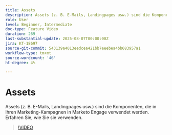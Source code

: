 ```yaml
---
title: Assets
description: Assets (z. B. E-Mails, Landingpages usw.) sind die Komponenten, die in Ihren Marketing-Kampagnen in Marketo Engage verwendet werden. Erfahren Sie, wie Sie sie verwenden.
role: User
level: Beginner, Intermediate
doc-type: Feature Video
duration: 269
last-substantial-update: 2025-08-07T00:00:00Z
jira: KT-18697
source-git-commit: 543139a4013eedcea421bb7eeebea4bb683957a1
workflow-type: tm+mt
source-wordcount: '46'
ht-degree: 4%

---
```



# Assets

Assets (z. B. E-Mails, Landingpages usw.) sind die Komponenten, die in Ihren Marketing-Kampagnen in Marketo Engage verwendet werden. Erfahren Sie, wie Sie sie verwenden.

>[!VIDEO](https://video.tv.adobe.com/v/3470592/?learn=on&enablevpops&captions=ger)
